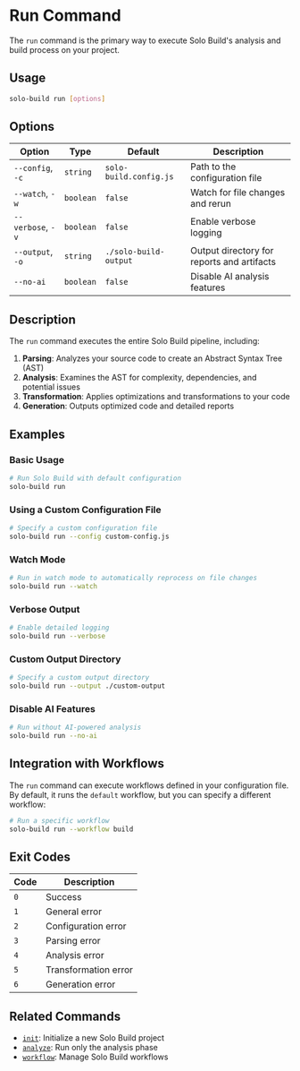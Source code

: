 # Run Command

The `run` command is the primary way to execute Solo Build's analysis and build process on your project.

## Usage

```bash
solo-build run [options]
```

## Options

| Option | Type | Default | Description |
|--------|------|---------|-------------|
| `--config`, `-c` | `string` | `solo-build.config.js` | Path to the configuration file |
| `--watch`, `-w` | `boolean` | `false` | Watch for file changes and rerun |
| `--verbose`, `-v` | `boolean` | `false` | Enable verbose logging |
| `--output`, `-o` | `string` | `./solo-build-output` | Output directory for reports and artifacts |
| `--no-ai` | `boolean` | `false` | Disable AI analysis features |

## Description

The `run` command executes the entire Solo Build pipeline, including:

1. **Parsing**: Analyzes your source code to create an Abstract Syntax Tree (AST)
2. **Analysis**: Examines the AST for complexity, dependencies, and potential issues
3. **Transformation**: Applies optimizations and transformations to your code
4. **Generation**: Outputs optimized code and detailed reports

## Examples

### Basic Usage

```bash
# Run Solo Build with default configuration
solo-build run
```

### Using a Custom Configuration File

```bash
# Specify a custom configuration file
solo-build run --config custom-config.js
```

### Watch Mode

```bash
# Run in watch mode to automatically reprocess on file changes
solo-build run --watch
```

### Verbose Output

```bash
# Enable detailed logging
solo-build run --verbose
```

### Custom Output Directory

```bash
# Specify a custom output directory
solo-build run --output ./custom-output
```

### Disable AI Features

```bash
# Run without AI-powered analysis
solo-build run --no-ai
```

## Integration with Workflows

The `run` command can execute workflows defined in your configuration file. By default, it runs the `default` workflow, but you can specify a different workflow:

```bash
# Run a specific workflow
solo-build run --workflow build
```

## Exit Codes

| Code | Description |
|------|-------------|
| `0` | Success |
| `1` | General error |
| `2` | Configuration error |
| `3` | Parsing error |
| `4` | Analysis error |
| `5` | Transformation error |
| `6` | Generation error |

## Related Commands

- [`init`](/docs/cli-init): Initialize a new Solo Build project
- [`analyze`](/docs/cli-analyze): Run only the analysis phase
- [`workflow`](/docs/cli-workflow): Manage Solo Build workflows
